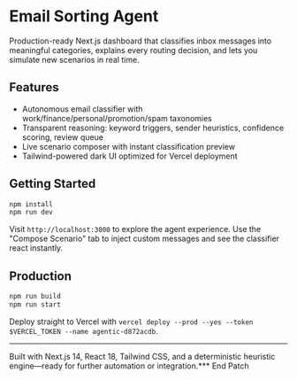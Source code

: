 # Email Sorting Agent

Production-ready Next.js dashboard that classifies inbox messages into meaningful categories, explains every routing decision, and lets you simulate new scenarios in real time.

## Features

- Autonomous email classifier with work/finance/personal/promotion/spam taxonomies
- Transparent reasoning: keyword triggers, sender heuristics, confidence scoring, review queue
- Live scenario composer with instant classification preview
- Tailwind-powered dark UI optimized for Vercel deployment

## Getting Started

```bash
npm install
npm run dev
```

Visit `http://localhost:3000` to explore the agent experience. Use the "Compose Scenario" tab to inject custom messages and see the classifier react instantly.

## Production

```bash
npm run build
npm run start
```

Deploy straight to Vercel with `vercel deploy --prod --yes --token $VERCEL_TOKEN --name agentic-d872acdb`.

---

Built with Next.js 14, React 18, Tailwind CSS, and a deterministic heuristic engine—ready for further automation or integration.*** End Patch
